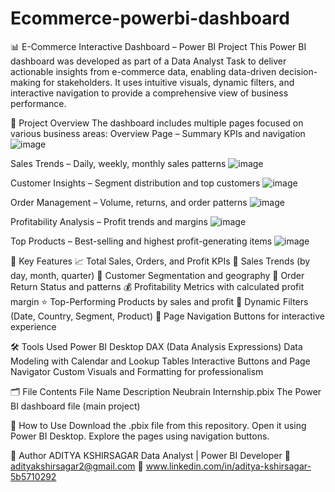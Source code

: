 # Ecommerce-powerbi-dashboard

📊 E-Commerce Interactive Dashboard – Power BI Project
This Power BI dashboard was developed as part of a Data Analyst Task to deliver actionable insights from e-commerce data, enabling data-driven decision-making for stakeholders. It uses intuitive visuals, dynamic filters, and interactive navigation to provide a comprehensive view of business performance.


🚀 Project Overview
The dashboard includes multiple pages focused on various business areas:
Overview Page – Summary KPIs and navigation
![image](https://github.com/user-attachments/assets/46a18d94-d244-4d1b-ad73-2428f21df643)

Sales Trends – Daily, weekly, monthly sales patterns
![image](https://github.com/user-attachments/assets/b5e2c6dc-9dc5-4661-a691-8fa16a9f1cfd)

Customer Insights – Segment distribution and top customers
![image](https://github.com/user-attachments/assets/0bc39b18-269e-4078-8e08-01ef96f81793)

Order Management – Volume, returns, and order patterns
![image](https://github.com/user-attachments/assets/b1e86b5e-f3cb-485c-ac17-80b1691803cd)

Profitability Analysis – Profit trends and margins
![image](https://github.com/user-attachments/assets/ca8b939c-3935-496c-a663-ef927189d250)

Top Products – Best-selling and highest profit-generating items
![image](https://github.com/user-attachments/assets/535ec026-7aea-4b68-8372-0957a91f0c29)


📌 Key Features
📈 Total Sales, Orders, and Profit KPIs
📆 Sales Trends (by day, month, quarter)
👥 Customer Segmentation and geography
🔁 Order Return Status and patterns
💰 Profitability Metrics with calculated profit margin
⭐ Top-Performing Products by sales and profit
🧩 Dynamic Filters (Date, Country, Segment, Product)
🧭 Page Navigation Buttons for interactive experience

🛠️ Tools Used
Power BI Desktop
DAX (Data Analysis Expressions)
Data Modeling with Calendar and Lookup Tables
Interactive Buttons and Page Navigator
Custom Visuals and Formatting for professionalism


🗂️ File Contents
File Name	                Description
Neubrain Internship.pbix	The Power BI dashboard file (main project)

📎 How to Use
Download the .pbix file from this repository.
Open it using Power BI Desktop.
Explore the pages using navigation buttons.

👤 Author
ADITYA KSHIRSAGAR
Data Analyst | Power BI Developer
📧 adityakshirsagar2@gmail.com
🔗 www.linkedin.com/in/aditya-kshirsagar-5b5710292

